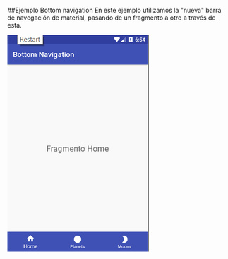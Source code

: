 ##Ejemplo Bottom navigation
En este ejemplo utilizamos la "nueva" barra de navegación de material, pasando de un fragmento a otro a través de esta.

![Bottom gif](img/bottomnav.gif)
